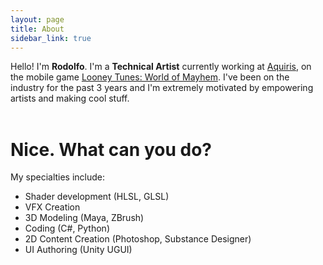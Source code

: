 ```yaml
---
layout: page
title: About
sidebar_link: true
---
```


Hello! I'm <b>Rodolfo</b>. I'm a <b>Technical Artist</b> currently working at [Aquiris], on the mobile game [Looney Tunes: World of Mayhem]. I've been on the industry for the past 3 years and I'm extremely motivated by empowering artists and making cool stuff.
<br><br>
<h1>Nice. What can you do?</h1>

My specialties include:

- Shader development (HLSL, GLSL)
- VFX Creation
- 3D Modeling (Maya, ZBrush)
- Coding (C#, Python)
- 2D Content Creation (Photoshop, Substance Designer)
- UI Authoring (Unity UGUI)

[Aquiris]: http://aquiris.com.br/
[Looney Tunes: World of Mayhem]: https://www.youtube.com/watch?v=1HvOzNVPto4